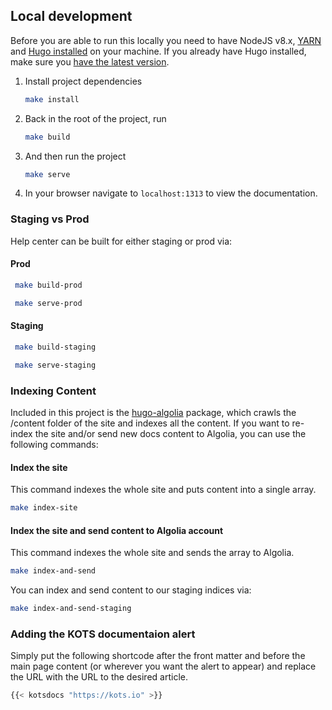 ## Local development

Before you are able to run this locally you need to have NodeJS v8.x, [YARN](https://yarnpkg.com/lang/en/docs/install/) and [Hugo installed](https://gohugo.io/getting-started/installing/) on your machine. If you already have Hugo installed, make sure you [have the latest version](https://gohugo.io/getting-started/installing/#upgrade-hugo).

1. Install project dependencies
   ```bash
   make install
   ```

1. Back in the root of the project, run
   ```bash
   make build
   ```

1. And then run the project
   ```bash
   make serve
   ```

1. In your browser navigate to `localhost:1313` to view the documentation.

### Staging vs Prod

Help center can be built for either staging or prod via:

#### Prod
```bash
 make build-prod
```

```bash
 make serve-prod
```

#### Staging
```bash
 make build-staging
```

```bash
 make serve-staging
```

### Indexing Content

Included in this project is the [hugo-algolia](https://github.com/replicatedhq/hugo-algolia) package, which crawls the /content folder of the site and indexes all the content. If you want to re-index the site and/or send new docs content to Algolia, you can use the following commands:

#### Index the site
This command indexes the whole site and puts content into a single array.

```bash
make index-site
```

#### Index the site and send content to Algolia account
This command indexes the whole site and sends the array to Algolia.

```bash
make index-and-send
```

You can index and send content to our staging indices via:
```bash
make index-and-send-staging
```

### Adding the KOTS documentaion alert

Simply put the following shortcode after the front matter and before the main page content (or wherever you want the alert to appear) and replace the URL with the URL to the desired article.

```bash
{{< kotsdocs "https://kots.io" >}}
```